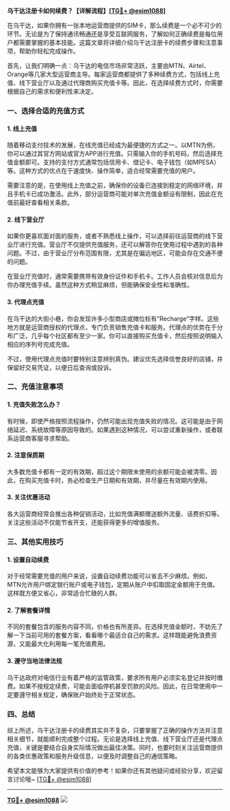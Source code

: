**乌干达注册卡如何续费？【详解流程】[[TG💪+ @esim1088](https://t.me/s/esim1088)]**

在乌干达，如果你拥有一张本地运营商提供的SIM卡，那么续费是一个必不可少的环节。无论是为了保持通讯畅通还是享受互联网服务，了解如何正确续费是每位用户都需要掌握的基本技能。这篇文章将详细介绍乌干达注册卡的续费步骤和注意事项，帮助你轻松完成操作。

首先，让我们明确一点：乌干达的电信市场非常活跃，主要由MTN、Airtel、Orange等几家大型运营商主导。每家运营商都提供了多种续费方式，包括线上充值、线下营业厅以及通过代理商购买充值卡等。因此，在选择续费方式时，你需要根据自己的需求和便利性来决定。

### **一、选择合适的充值方式**

#### **1. 线上充值**
随着移动支付技术的发展，在线充值已经成为最便捷的方式之一。以MTN为例，你可以通过其官方网站或官方APP进行充值。只需输入你的手机号码，然后选择充值金额即可。支持的支付方式通常包括信用卡、借记卡、电子钱包（如MPESA）等。这种方式的优点在于速度快、操作简单，适合经常需要充值的用户。

需要注意的是，在使用线上充值之前，确保你的设备已连接到稳定的网络环境，并且手机卡已成功激活。此外，部分运营商可能对单次充值金额设有限制，因此在充值前最好查看相关条款。

#### **2. 线下营业厅**
如果你更喜欢面对面的服务，或者不熟悉线上操作，可以选择前往运营商的线下营业厅进行充值。营业厅不仅提供充值服务，还可以解答你在使用过程中遇到的各种问题。不过，由于营业厅分布范围有限，尤其是在偏远地区，可能会存在交通不便的问题。

在营业厅充值时，通常需要携带有效身份证件和手机卡。工作人员会核对信息后为你办理充值手续。虽然这种方式稍显麻烦，但能确保安全性和准确性。

#### **3. 代理点充值**
在乌干达的大街小巷，你会发现许多小型商店或摊位标有“Recharge”字样。这些地方就是运营商授权的代理点，专门负责销售充值卡和服务。代理点的优势在于分布广泛，几乎每个社区都有至少一家。你可以直接购买充值卡，然后按照说明输入相应的序列号完成充值。

不过，使用代理点充值时要特别注意辨别真伪。建议优先选择信誉良好的店铺，并保留好交易凭证，以便日后查询或投诉。

### **二、充值注意事项**

#### **1. 充值失败怎么办？**
有时候，即使严格按照流程操作，仍然可能出现充值失败的情况。这可能是由于网络延迟、系统故障等原因导致的。如果遇到这种情况，可以尝试重新操作，或者联系运营商客服寻求帮助。

#### **2. 注意保质期**
大多数充值卡都有一定的有效期，超过这个期限未使用的余额可能会被清零。因此，在购买充值卡时，务必检查生产日期和有效期，并尽量在有效期内使用。

#### **3. 关注优惠活动**
各大运营商经常会推出各种促销活动，比如充值满额赠送额外流量、话费折扣等。关注这些活动不仅能节省开支，还能获得更多的增值服务。

### **三、其他实用技巧**

#### **1. 设置自动续费**
对于经常需要充值的用户来说，设置自动续费功能可以省去不少麻烦。例如，MTN允许用户绑定银行账户或电子钱包，定期从账户中扣取固定金额用于充值。这样既方便又省心，非常适合忙碌的人群。

#### **2. 了解套餐详情**
不同的套餐包含的服务内容不同，价格也有所差异。在选择充值金额时，不妨先了解一下当前可用的套餐方案，看看哪个最适合自己的需求。这样既能避免浪费资源，又能最大化利用每一笔充值费用。

#### **3. 遵守当地法律法规**
乌干达政府对电信行业有着严格的监管政策，要求所有用户必须实名登记并按时缴费。如果不按规定续费，可能会面临停机甚至罚款的风险。因此，在日常使用中一定要遵守相关规定，确保账户始终处于正常状态。

### **四、总结**

综上所述，乌干达注册卡的续费其实并不复杂，只要掌握了正确的操作方法并注意相关细节，就能顺利完成整个过程。无论是选择线上充值、线下营业厅还是代理点充值，关键是要结合自身实际情况做出最佳决策。同时，也要时刻关注运营商提供的各类优惠政策和服务升级信息，以便及时调整自己的通信策略。

希望本文能够为大家提供有价值的参考！如果你还有其他疑问或经验分享，欢迎留言讨论哦~ [[TG💪+ @esim1088](https://t.me/s/esim1088)]

---

**[TG💪+ @esim1088](https://t.me/s/esim1088) ![](https://i.postimg.cc/4NQfJmqS/Snipaste-2025-05-13-00-14-12.png)**